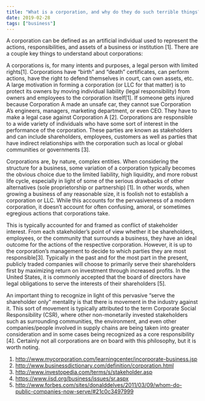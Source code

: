 ```yaml
---
title: "What is a corporation, and why do they do such terrible things?"
date: 2019-02-28
tags: ["business"]
---
```


A corporation can be defined as an artificial individual used to represent the actions, responsibilities, and assets of a business or institution [1]. There are a couple key things to understand about corporations:

A corporations is, for many intents and purposes, a legal person with limited rights[1]. Corporations have “birth” and “death” certificates, can perform actions, have the right to defend themselves in court, can own assets, etc.
A large motivation in forming a corporation (or LLC for that matter) is to protect its owners by moving individual liability (legal responsibility) from owners and employees to the corporation itself[1]. If someone gets injured because Corporation A made an unsafe car, they cannot sue Corporation A’s engineers, managers, marketing department, or even CEO. They have to make a legal case against Corporation A [2].
Corporations are responsible to a wide variety of individuals who have some sort of interest in the performance of the corporation. These parties are known as stakeholders and can include shareholders, employees, customers as well as parties that have indirect relationships with the corporation such as local or global communities or governments [3].

Corporations are, by nature, complex entities. When considering the structure for a business, some variation of a corporation typically becomes the obvious choice due to the limited liability, high liquidity, and more robust life cycle, especially in light of some of the serious drawbacks of other alternatives (sole proprietorship or partnership) [1]. In other words, when growing a business of any reasonable size, it is foolish not to establish a corporation or LLC. While this accounts for the pervasiveness of a modern corporation, it doesn’t account for often confusing, amoral, or sometimes egregious actions that corporations take. 

This is typically accounted for and framed as conflict of stakeholder interest. From each stakeholder’s point of view whether it be shareholders, employees, or the community that surrounds a business, they have an ideal outcome for the actions of the respective corporation. However, it is up to the corporation’s management to decide to which parties they are most responsible[3]. Typically in the past and for the most part in the present, publicly traded companies will choose to primarily serve their shareholders first by maximizing return on investment through increased profits. In the United States, it is commonly accepted that the board of directors have legal obligations to serve the interests of their shareholders [5].

An important thing to recognize in light of this pervasive “serve the shareholder only” mentality is that there is movement in the industry against it. This sort of movement is typically attributed to the term Corporate Social Responsibility (CSR), where other non-monetarily invested stakeholders such as surrounding communities, the environment, and even other companies/people involved in supply chains are being taken into greater consideration and in some cases being recognized as a core responsibility [4]. Certainly not all corporations are on board with this philosophy, but it is worth noting.

1. http://www.mycorporation.com/learningcenter/incorporate-business.jsp
2. http://www.businessdictionary.com/definition/corporation.html
3. http://www.investopedia.com/terms/s/stakeholder.asp
4. https://www.iisd.org/business/issues/sr.aspx
5. http://www.forbes.com/sites/donalddelves/2011/03/09/whom-do-public-companies-now-serve/#21c0c3497999


